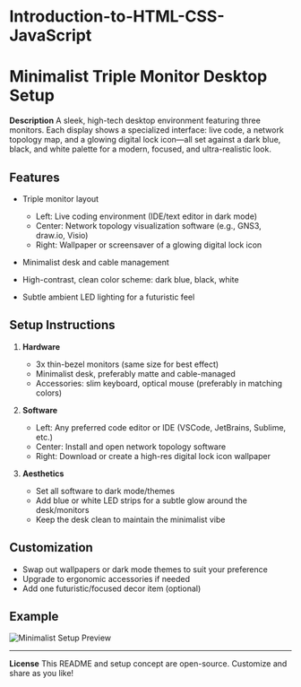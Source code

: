 # Introduction-to-HTML-CSS-JavaScript
# Minimalist Triple Monitor Desktop Setup

**Description**
A sleek, high-tech desktop environment featuring three monitors. Each display shows a specialized interface: live code, a network topology map, and a glowing digital lock icon—all set against a dark blue, black, and white palette for a modern, focused, and ultra-realistic look.

## Features

- Triple monitor layout
   - Left: Live coding environment (IDE/text editor in dark mode)
   - Center: Network topology visualization software (e.g., GNS3, draw.io, Visio)
   - Right: Wallpaper or screensaver of a glowing digital lock icon

- Minimalist desk and cable management
- High-contrast, clean color scheme: dark blue, black, white
- Subtle ambient LED lighting for a futuristic feel

## Setup Instructions

1. **Hardware**
   - 3x thin-bezel monitors (same size for best effect)
   - Minimalist desk, preferably matte and cable-managed
   - Accessories: slim keyboard, optical mouse (preferably in matching colors)

2. **Software**
   - Left: Any preferred code editor or IDE (VSCode, JetBrains, Sublime, etc.)
   - Center: Install and open network topology software
   - Right: Download or create a high-res digital lock icon wallpaper

3. **Aesthetics**
   - Set all software to dark mode/themes
   - Add blue or white LED strips for a subtle glow around the desk/monitors
   - Keep the desk clean to maintain the minimalist vibe

## Customization

- Swap out wallpapers or dark mode themes to suit your preference
- Upgrade to ergonomic accessories if needed
- Add one futuristic/focused decor item (optional)

## Example

![Minimalist Setup Preview](minimalist_setup.png)

---

**License**
This README and setup concept are open-source. Customize and share as you like!
